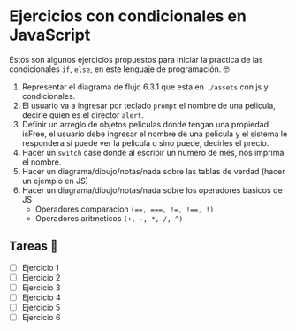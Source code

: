 # Ejercicios con condicionales en JavaScript
Estos son algunos ejercicios propuestos para iniciar la practica de las condicionales `if`, `else`, en este lenguaje
de programación. :nerd_face:

1. Representar el diagrama de flujo 6.3.1 que esta en `./assets` con js y condicionales.
2. El usuario va a ingresar por teclado `prompt` el nombre de una pelicula, decirle quien es el director `alert`.
3. Definir un arreglo de objetos peliculas donde tengan una propiedad isFree, el usuario debe ingresar el nombre de
    una pelicula y el sistema le respondera si puede ver la pelicula o sino puede, decirles el precio.
4. Hacer un `switch` case donde al escribir un numero de mes, nos imprima el nombre.
5. Hacer un diagrama/dibujo/notas/nada sobre las tablas de verdad (hacer un ejemplo en JS)
6. Hacer un diagrama/dibujo/notas/nada sobre los operadores basicos de JS
   - Operadores comparacion `(==, ===, !=, !==, !)`
   - Operadores aritmeticos `(+, -, *, /, ^)`

## Tareas :open_book:
- [ ] Ejercicio 1
- [ ] Ejercicio 2
- [ ] Ejercicio 3
- [ ] Ejercicio 4
- [ ] Ejercicio 5
- [ ] Ejercicio 6
